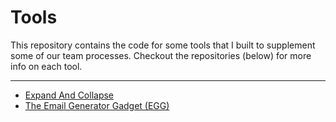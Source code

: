 # Tools

This repository contains the code for some tools that I built to supplement some of our team processes. Checkout the repositories (below) for more info on each tool.

-------

 * [Expand And Collapse](/tools/expandAndCollapse)
 * [The Email Generator Gadget (EGG)](/tools/egg)
